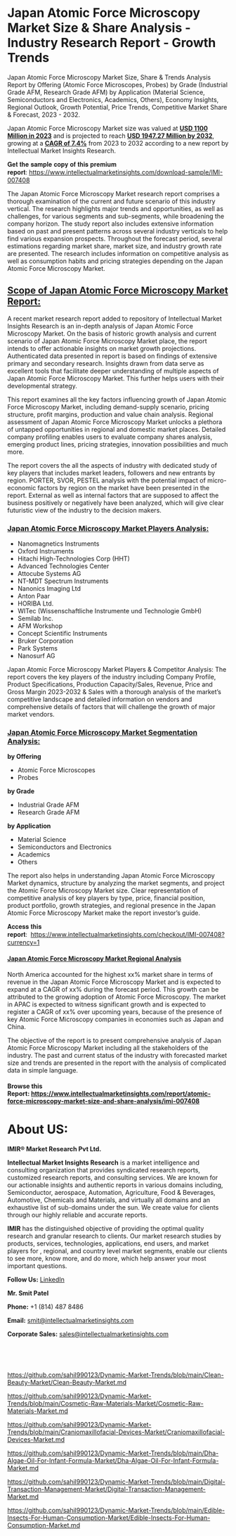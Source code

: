 <h1>Japan Atomic Force Microscopy Market Size &amp; Share Analysis - Industry Research Report - Growth Trends</h1>
<p>Japan Atomic Force Microscopy Market Size, Share &amp; Trends Analysis Report by Offering (Atomic Force Microscopes, Probes) by Grade (Industrial Grade AFM, Research Grade AFM) by Application (Material Science, Semiconductors and Electronics, Academics, Others), Economy Insights, Regional Outlook, Growth Potential, Price Trends, Competitive Market Share &amp; Forecast, 2023 - 2032.</p>
<p>Japan Atomic Force Microscopy Market size was valued at&nbsp;<strong><u>USD 1100 Million in 2023</u></strong>&nbsp;and is projected to reach&nbsp;<strong><u>USD 1947.27 Million by 2032</u></strong>, growing at a&nbsp;<strong><u>CAGR of 7.4%</u></strong>&nbsp;from 2023 to 2032 according to a new report by Intellectual Market Insights Research.</p>
<p>𝐆𝐞𝐭 𝐭𝐡𝐞 𝐬𝐚𝐦𝐩𝐥𝐞 𝐜𝐨𝐩𝐲 𝐨𝐟 𝐭𝐡𝐢𝐬 𝐩𝐫𝐞𝐦𝐢𝐮𝐦 𝐫𝐞𝐩𝐨𝐫𝐭:&nbsp;<a href="https://www.intellectualmarketinsights.com/download-sample/IMI-007408">https://www.intellectualmarketinsights.com/download-sample/IMI-007408</a>&nbsp;</p>
<p>The Japan Atomic Force Microscopy Market research report comprises a thorough examination of the current and future scenario of this industry vertical. The research highlights major trends and opportunities, as well as challenges, for various segments and sub-segments, while broadening the company horizon. The study report also includes extensive information based on past and present patterns across several industry verticals to help find various expansion prospects. Throughout the forecast period, several estimations regarding market share, market size, and industry growth rate are presented. The research includes information on competitive analysis as well as consumption habits and pricing strategies depending on the Japan Atomic Force Microscopy Market.</p>
<h2><strong><u>Scope of Japan Atomic Force Microscopy Market Report:</u></strong></h2>
<p>A recent market research report added to repository of Intellectual Market Insights Research is an in-depth analysis of Japan Atomic Force Microscopy Market. On the basis of historic growth analysis and current scenario of Japan Atomic Force Microscopy Market place, the report intends to offer actionable insights on market growth projections. Authenticated data presented in report is based on findings of extensive primary and secondary research. Insights drawn from data serve as excellent tools that facilitate deeper understanding of multiple aspects of Japan Atomic Force Microscopy Market. This further helps users with their developmental strategy.</p>
<p>This report examines all the key factors influencing growth of Japan Atomic Force Microscopy Market, including demand-supply scenario, pricing structure, profit margins, production and value chain analysis. Regional assessment of Japan Atomic Force Microscopy Market unlocks a plethora of untapped opportunities in regional and domestic market places. Detailed company profiling enables users to evaluate company shares analysis, emerging product lines, pricing strategies, innovation possibilities and much more.</p>
<p>The report covers the all the aspects of industry with dedicated study of key players that includes market leaders, followers and new entrants by region. PORTER, SVOR, PESTEL analysis with the potential impact of micro-economic factors by region on the market have been presented in the report. External as well as internal factors that are supposed to affect the business positively or negatively have been analyzed, which will give clear futuristic view of the industry to the decision makers.</p>
<h3><strong><u>Japan Atomic Force Microscopy Market Players Analysis:</u></strong></h3>
<ul>
<li>Nanomagnetics Instruments</li>
<li>Oxford Instruments</li>
<li>Hitachi High-Technologies Corp (HHT)</li>
<li>Advanced Technologies Center</li>
<li>Attocube Systems AG</li>
<li>NT-MDT Spectrum Instruments</li>
<li>Nanonics Imaging Ltd</li>
<li>Anton Paar</li>
<li>HORIBA Ltd.</li>
<li>WITec (Wissenschaftliche Instrumente und Technologie GmbH)</li>
<li>Semilab Inc.</li>
<li>AFM Workshop</li>
<li>Concept Scientific Instruments</li>
<li>Bruker Corporation</li>
<li>Park Systems</li>
<li>Nanosurf AG</li>
</ul>
<p>Japan Atomic Force Microscopy Market Players &amp; Competitor Analysis: The report covers the key players of the industry including Company Profile, Product Specifications, Production Capacity/Sales, Revenue, Price and Gross Margin 2023-2032 &amp; Sales with a thorough analysis of the market&rsquo;s competitive landscape and detailed information on vendors and comprehensive details of factors that will challenge the growth of major market vendors.</p>
<h3><strong><u>Japan Atomic Force Microscopy Market Segmentation Analysis:</u></strong></h3>
<p><strong>by Offering</strong></p>
<ul>
<li>Atomic Force Microscopes</li>
<li>Probes</li>
</ul>
<p><strong>by Grade</strong></p>
<ul>
<li>Industrial Grade AFM</li>
<li>Research Grade AFM</li>
</ul>
<p><strong>by Application</strong></p>
<ul>
<li>Material Science</li>
<li>Semiconductors and Electronics</li>
<li>Academics</li>
<li>Others</li>
</ul>
<p>The report also helps in understanding Japan Atomic Force Microscopy Market dynamics, structure by analyzing the market segments, and project the Atomic Force Microscopy&nbsp;Market size. Clear representation of competitive analysis of key players by type, price, financial position, product portfolio, growth strategies, and regional presence in the Japan Atomic Force Microscopy Market make the report investor&rsquo;s guide.</p>
<p>𝐀𝐜𝐜𝐞𝐬𝐬 𝐭𝐡𝐢𝐬 𝐫𝐞𝐩𝐨𝐫𝐭:&nbsp;&nbsp;<a href="https://www.intellectualmarketinsights.com/checkout/IMI-007408?currency=1">https://www.intellectualmarketinsights.com/checkout/IMI-007408?currency=1</a>&nbsp;</p>
<h4><strong><u> Japan Atomic Force Microscopy Market Regional Analysis</u></strong></h4>
<p>North America accounted for the highest xx% market share in terms of revenue in the Japan Atomic Force Microscopy Market and is expected to expand at a CAGR of xx% during the forecast period. This growth can be attributed to the growing adoption of Atomic Force Microscopy. The market in APAC is expected to witness significant growth and is expected to register a CAGR of xx% over upcoming years, because of the presence of key Atomic Force Microscopy companies in economies such as Japan and China.</p>
<p>The objective of the report is to present comprehensive analysis of Japan Atomic Force Microscopy Market including all the stakeholders of the industry. The past and current status of the industry with forecasted market size and trends are presented in the report with the analysis of complicated data in simple language.</p>
<h4><strong>Browse this Report:&nbsp;<a href="https://www.intellectualmarketinsights.com/report/atomic-force-microscopy-market-size-and-share-analysis/imi-007408">https://www.intellectualmarketinsights.com/report/atomic-force-microscopy-market-size-and-share-analysis/imi-007408</a>&nbsp;</strong></h4>
<h1>About US:</h1>
<p><strong>IMIR&reg; Market Research Pvt Ltd.</strong></p>
<p><strong>Intellectual Market Insights Research</strong> is a market intelligence and consulting organization that provides syndicated research reports, customized research reports, and consulting services. We are known for our actionable insights and authentic reports in various domains including, Semiconductor, aerospace, Automation, Agriculture, Food &amp; Beverages, Automotive, Chemicals and Materials, and virtually all domains and an exhaustive list of sub-domains under the sun. We create value for clients through our highly reliable and accurate reports.</p>
<p><strong>IMIR</strong> has the distinguished objective of providing the optimal quality research and granular research to clients. Our market research studies by products, services, technologies, applications, end users, and market players for , regional, and country level market segments, enable our clients to see more, know more, and do more, which help answer your most important questions.</p>
<p><strong>Follow Us:</strong> <a href="https://www.linkedin.com/company/imir-marketresearch/">LinkedIn</a></p>
<p><strong>Mr. Smit Patel</strong></p>
<p><strong>Phone:</strong> +1 (814) 487 8486</p>
<p><strong>Email:</strong> <a href="mailto:smit@intellectualmarketinsights.com">smit@intellectualmarketinsights.com</a></p>
<p><strong>Corporate Sales:</strong> <a href="mailto:sales@intellectualmarketinsights.com">sales@intellectualmarketinsights.com</a></p>
<p>&nbsp;</p>
<p>&nbsp;</p>
<p><span data-sheets-root="1"><a class="in-cell-link" href="https://github.com/sahil990123/Dynamic-Market-Trends/blob/main/Clean-Beauty-Market/Clean-Beauty-Market.md" target="_blank">https://github.com/sahil990123/Dynamic-Market-Trends/blob/main/Clean-Beauty-Market/Clean-Beauty-Market.md</a></span></p>
<p><span data-sheets-root="1"><a class="in-cell-link" href="https://github.com/sahil990123/Dynamic-Market-Trends/blob/main/Cosmetic-Raw-Materials-Market/Cosmetic-Raw-Materials-Market.md" target="_blank">https://github.com/sahil990123/Dynamic-Market-Trends/blob/main/Cosmetic-Raw-Materials-Market/Cosmetic-Raw-Materials-Market.md</a></span></p>
<p><span data-sheets-root="1"><a class="in-cell-link" href="https://github.com/sahil990123/Dynamic-Market-Trends/blob/main/Craniomaxillofacial-Devices-Market/Craniomaxillofacial-Devices-Market.md" target="_blank">https://github.com/sahil990123/Dynamic-Market-Trends/blob/main/Craniomaxillofacial-Devices-Market/Craniomaxillofacial-Devices-Market.md</a></span></p>
<p><span data-sheets-root="1"><a class="in-cell-link" href="https://github.com/sahil990123/Dynamic-Market-Trends/blob/main/Dha-Algae-Oil-For-Infant-Formula-Market/Dha-Algae-Oil-For-Infant-Formula-Market.md" target="_blank">https://github.com/sahil990123/Dynamic-Market-Trends/blob/main/Dha-Algae-Oil-For-Infant-Formula-Market/Dha-Algae-Oil-For-Infant-Formula-Market.md</a></span></p>
<p><span data-sheets-root="1"><a class="in-cell-link" href="https://github.com/sahil990123/Dynamic-Market-Trends/blob/main/Digital-Transaction-Management-Market/Digital-Transaction-Management-Market.md" target="_blank">https://github.com/sahil990123/Dynamic-Market-Trends/blob/main/Digital-Transaction-Management-Market/Digital-Transaction-Management-Market.md</a></span></p>
<p><span data-sheets-root="1"><a class="in-cell-link" href="https://github.com/sahil990123/Dynamic-Market-Trends/blob/main/Edible-Insects-For-Human-Consumption-Market/Edible-Insects-For-Human-Consumption-Market.md" target="_blank">https://github.com/sahil990123/Dynamic-Market-Trends/blob/main/Edible-Insects-For-Human-Consumption-Market/Edible-Insects-For-Human-Consumption-Market.md</a></span>&nbsp;</p>
